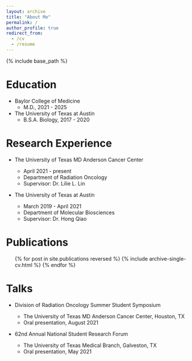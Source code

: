 ```yaml
---
layout: archive
title: "About Me"
permalink: /
author_profile: true
redirect_from:
  - /cv
  - /resume
---
```


{% include base_path %}

Education
======
* Baylor College of Medicine
  * M.D., 2021 - 2025
* The University of Texas at Austin
  * B.S.A. Biology, 2017 - 2020

Research Experience
======
* The University of Texas MD Anderson Cancer Center
  * April 2021 - present
  * Department of Radiation Oncology
  * Supervisor: Dr. Lilie L. Lin

* The University of Texas at Austin
  * March 2019 - April 2021
  * Department of Molecular Biosciences
  * Supervisor: Dr. Hong Qiao

Publications
======
  <ul>{% for post in site.publications reversed %}
    {% include archive-single-cv.html %}
  {% endfor %}</ul>
  
Talks
======
* Division of Radiation Oncology Summer Student Symposium
  * The University of Texas MD Anderson Cancer Center, Houston, TX
  * Oral presentation, August 2021

* 62nd Annual National Student Research Forum
  * The University of Texas Medical Branch, Galveston, TX
  * Oral presentation, May 2021
